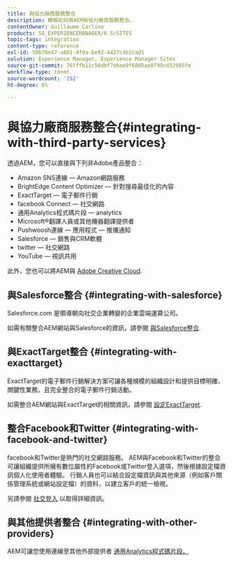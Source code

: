 ```yaml
---
title: 與協力廠商服務整合
description: 瞭解如何將AEM與協力廠商服務整合。
contentOwner: Guillaume Carlino
products: SG_EXPERIENCEMANAGER/6.5/SITES
topic-tags: integration
content-type: reference
exl-id: 50b70e47-a801-4f0a-be92-4427c4b2cad1
solution: Experience Manager, Experience Manager Sites
source-git-commit: 76fffb11c56dbf7ebee9f6805ae0799cd32985fe
workflow-type: tm+mt
source-wordcount: '252'
ht-degree: 6%

---
```


# 與協力廠商服務整合{#integrating-with-third-party-services}

透過AEM，您可以直接與下列非Adobe產品整合：

* Amazon SNS連線 — Amazon網路服務
* BrightEdge Content Optimizer — 針對搜尋最佳化的內容
* ExactTarget — 電子郵件行銷
* facebook Connect — 社交網路
* 通用Analytics程式碼片段 — analytics
* Microsoft®翻譯人員或其他機器翻譯提供者
* Pushwoosh連線 — 應用程式 — 推播通知
* Salesforce — 銷售與CRM軟體
* twitter — 社交網路
* YouTube — 視訊共用
<!-- * Silverpop Engage - marketing automation, email, mobile, and social NO LONGER EXISTS; ITS REPLACEMENT IS UNKNOWN -->

此外，您也可以將AEM與 [Adobe Creative Cloud](/help/assets/aem-cc-integration-best-practices.md).

## 與Salesforce整合 {#integrating-with-salesforce}

Salesforce.com 是領導朝向社交企業轉變的企業雲端運算公司。

如需有關整合AEM網站與Salesforce的資訊，請參閱 [與Salesforce整合](/help/sites-administering/salesforce.md).

<!-- THE INFORMATION BELOW APPEARS OBSOLETE; first URL is a 404. I could not find a suitable replacement for it.
## Integrating with Silverpop Engage {#integrating-with-silverpop-engage}

>[!NOTE]
>
>Silverpop Engage integration is not available out of the box. To integrate AEM with Silverpop Engage, [download the package](https://www.adobeaemcloud.com/content/marketplace/marketplaceProxy.html?packagePath=/content/companies/public/adobe/packages/aem620/product/cq-mcm-integrations-silverpop-content) from Package Share.

Silverpop Engage provides marketing automation, email, mobile, and social.

For information about integrating your AEM site and ExactTarget, see [Integrating with Silverpop Engage](/help/sites-administering/silverpop.md). -->

## 與ExactTarget整合 {#integrating-with-exacttarget}

ExactTarget的電子郵件行銷解決方案可讓各種規模的組織設計和提供目標明確、關鍵性業務，且完全整合的電子郵件行銷活動。

如需整合AEM網站與ExactTarget的相關資訊，請參閱 [設定ExactTarget](/help/sites-administering/exacttarget.md).

## 整合Facebook和Twitter {#integrating-with-facebook-and-twitter}

facebook和Twitter是熱門的社交網路服務。 AEM與Facebook和Twitter的整合可讓組織提供所擁有數位屬性的Facebook或Twitter登入選項，然後根據設定檔資訊個人化使用者體驗。 行銷人員也可以結合設定檔資訊與其他來源（例如客戶關係管理系統或網站設定檔）的資料，以建立客戶的統一檢視。

另請參閱 [社交登入](/help/communities/social-login.md) 以取得詳細資訊。

## 與其他提供者整合 {#integrating-with-other-providers}

AEM可讓您使用連線至其他外部提供者 [通用Analytics程式碼片段。](/help/sites-administering/external-providers.md)

